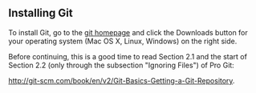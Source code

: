 ## Installing Git

To install Git, go to the [git homepage](http://git-scm.com/) and click the Downloads button for your operating system (Mac OS X, Linux, Windows) on the right side.

Before continuing, this is a good time to read Section 2.1 and the start of Section 2.2 (only through the subsection "Ignoring Files") of Pro Git:

http://git-scm.com/book/en/v2/Git-Basics-Getting-a-Git-Repository.
